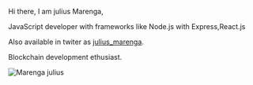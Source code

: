   Hi there, I am julius Marenga,
 > 
  JavaScript developer with frameworks like Node.js with Express,React.js 
	
  Also  available in twiter as [julius_marenga](https://twitter.com/julius_marenga).
 > 
  Blockchain development ethusiast.     
 
 
   
   
 ![Marenga julius](https://github-readme-stats.vercel.app/api?username=marenga14&show_icons=true)
